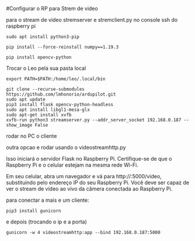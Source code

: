 #Configurar o RP para Strem de video


para o stream de video stremserver e stremclient.py
no console ssh do raspberry pi

```commandline
sudo apt install python3-pip
```
```commandline
pip install --force-reinstall numpy==1.19.3
```

```commandline
pip install opencv-python
```
Trocar o Leo pela sua pasta local
```commandline
export PATH=$PATH:/home/leo/.local/bin
```

```commandline
git clone --recurse-submodules https://github.com/lmhonorio/ardupilot.git
sudo apt update
pip3 install flask opencv-python-headless
sudo apt install libgl1-mesa-glx
sudo apt-get install xvfb
xvfb-run python3 streamserver.py --addr_server_socket 192.168.0.187 --show_image False
```

rodar no PC o cliente


outra opcao e rodar usando o videostreamhttp.py

Isso iniciará o servidor Flask no Raspberry Pi. Certifique-se de que o Raspberry Pi e o celular estejam na mesma rede Wi-Fi.

Em seu celular, abra um navegador e vá para http://<IP-DO-RASPBERRY-PI>:5000/video, substituindo <IP-DO-RASPBERRY-PI> pelo endereço IP do seu Raspberry Pi. 
Você deve ser capaz de ver o stream de vídeo ao vivo da câmera conectada ao Raspberry Pi.

para conectar a mais e um cliente:

```
pip3 install gunicorn
```

e depois (trocando o ip e a porta)

```
gunicorn -w 4 videostreamhttp:app --bind 192.168.0.187:5000
```
